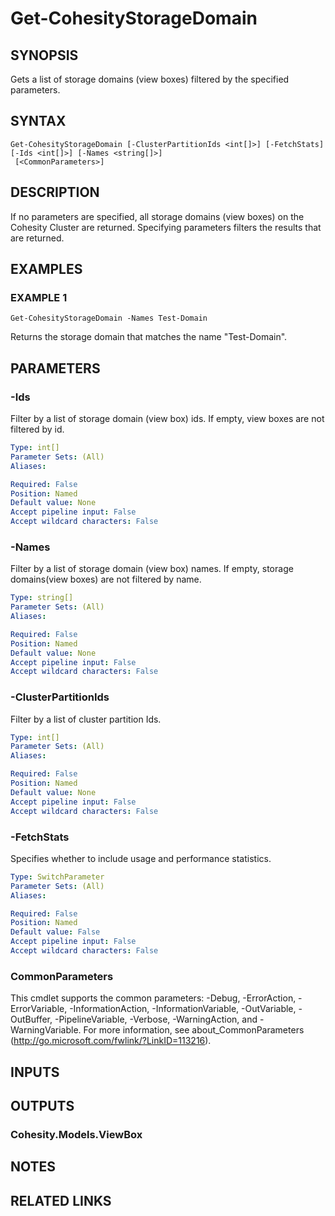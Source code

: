 # Get-CohesityStorageDomain

## SYNOPSIS
Gets a list of storage domains (view boxes) filtered by the specified parameters.

## SYNTAX

```
Get-CohesityStorageDomain [-ClusterPartitionIds <int[]>] [-FetchStats] [-Ids <int[]>] [-Names <string[]>]
 [<CommonParameters>]
```

## DESCRIPTION
If no parameters are specified, all storage domains (view boxes) on the Cohesity Cluster are returned.
Specifying parameters filters the results that are returned.

## EXAMPLES

### EXAMPLE 1
```
Get-CohesityStorageDomain -Names Test-Domain
```

Returns the storage domain that matches the name "Test-Domain".

## PARAMETERS

### -Ids
Filter by a list of storage domain (view box) ids.
If empty, view boxes are not filtered by id.

```yaml
Type: int[]
Parameter Sets: (All)
Aliases:

Required: False
Position: Named
Default value: None
Accept pipeline input: False
Accept wildcard characters: False
```

### -Names
Filter by a list of storage domain (view box) names.
If empty, storage domains(view boxes) are not filtered by name.

```yaml
Type: string[]
Parameter Sets: (All)
Aliases:

Required: False
Position: Named
Default value: None
Accept pipeline input: False
Accept wildcard characters: False
```

### -ClusterPartitionIds
Filter by a list of cluster partition Ids.

```yaml
Type: int[]
Parameter Sets: (All)
Aliases:

Required: False
Position: Named
Default value: None
Accept pipeline input: False
Accept wildcard characters: False
```

### -FetchStats
Specifies whether to include usage and performance statistics.

```yaml
Type: SwitchParameter
Parameter Sets: (All)
Aliases:

Required: False
Position: Named
Default value: False
Accept pipeline input: False
Accept wildcard characters: False
```

### CommonParameters
This cmdlet supports the common parameters: -Debug, -ErrorAction, -ErrorVariable, -InformationAction, -InformationVariable, -OutVariable, -OutBuffer, -PipelineVariable, -Verbose, -WarningAction, and -WarningVariable.
For more information, see about_CommonParameters (http://go.microsoft.com/fwlink/?LinkID=113216).

## INPUTS

## OUTPUTS

### Cohesity.Models.ViewBox
## NOTES

## RELATED LINKS

